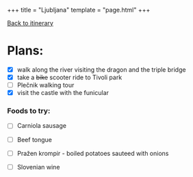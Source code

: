 +++
title = "Ljubljana"
template = "page.html"
+++

[Back to itinerary](../)

# Plans:

- [x] walk along the river visiting the dragon and the triple bridge
- [x] take a ~~bike~~ scooter ride to Tivoli park
- [ ] Plečnik walking tour
- [x] visit the castle with the funicular

### Foods to try:

- [ ] Carniola sausage
- [ ] Beef tongue
- [ ] Pražen krompir - boiled potatoes sauteed with onions
- [ ] Slovenian wine




